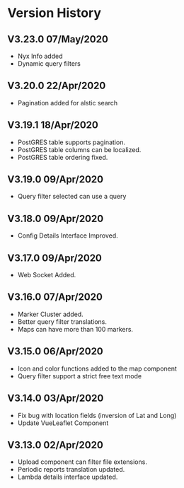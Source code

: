 # Version History

## V3.23.0 07/May/2020  
* Nyx Info added
* Dynamic query filters


## V3.20.0 22/Apr/2020  
* Pagination added for alstic search


## V3.19.1 18/Apr/2020  
* PostGRES table supports pagination.
* PostGRES table columns can be localized.
* PostGRES table ordering fixed.


## V3.19.0 09/Apr/2020  
* Query filter selected can use a query


## V3.18.0 09/Apr/2020  
* Config Details Interface Improved.


## V3.17.0 09/Apr/2020  
* Web Socket Added.


## V3.16.0 07/Apr/2020  
* Marker Cluster added.
* Better query filter translations.
* Maps can have more than 100 markers.

## V3.15.0 06/Apr/2020  
* Icon and color functions added to the map component
* Query filter support a strict free text mode


## V3.14.0 03/Apr/2020  
* Fix bug with location fields (inversion of Lat and Long)
* Update VueLeaflet Component

## V3.13.0 02/Apr/2020  
* Upload component can filter file extensions. 
* Periodic reports translation updated. 
* Lambda details interface updated.
